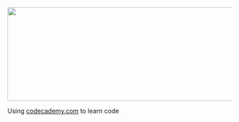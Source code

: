 <img src="https://user-images.githubusercontent.com/86320001/160106421-bbbf5053-1c9e-4e24-a600-31090284ac93.svg" 
     width="600" 
     height="210" />
     
Using [codecademy.com](https://www.codecademy.com) to learn code
